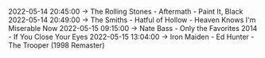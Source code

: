 2022-05-14 20:45:00 -> The Rolling Stones - Aftermath - Paint It, Black
2022-05-14 20:49:00 -> The Smiths - Hatful of Hollow - Heaven Knows I'm Miserable Now
2022-05-15 09:15:00 -> Nate Bass - Only the Favorites 2014 - If You Close Your Eyes
2022-05-15 13:04:00 -> Iron Maiden - Ed Hunter - The Trooper (1998 Remaster)
